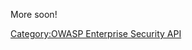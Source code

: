 More soon\!

[Category:OWASP Enterprise Security
API](Category:OWASP_Enterprise_Security_API "wikilink")